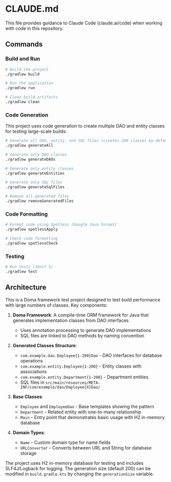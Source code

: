# CLAUDE.md

This file provides guidance to Claude Code (claude.ai/code) when working with code in this repository.

## Commands

### Build and Run
```bash
# Build the project
./gradlew build

# Run the application
./gradlew run

# Clean build artifacts
./gradlew clean
```

### Code Generation
This project uses code generation to create multiple DAO and entity classes for testing large-scale builds:
```bash
# Generate all DAO, entity, and SQL files (creates 200 classes by default)
./gradlew generateAll

# Generate only DAO classes
./gradlew generateDAOs

# Generate only entity classes
./gradlew generateEntities

# Generate only SQL files
./gradlew generateSqlFiles

# Remove all generated files
./gradlew removeGeneratedFiles
```

### Code Formatting
```bash
# Format code using Spotless (Google Java Format)
./gradlew spotlessApply

# Check code formatting
./gradlew spotlessCheck
```

### Testing
```bash
# Run tests (JUnit 5)
./gradlew test
```

## Architecture

This is a Doma framework test project designed to test build performance with large numbers of classes. Key components:

1. **Doma Framework**: A compile-time ORM framework for Java that generates implementation classes from DAO interfaces
   - Uses annotation processing to generate DAO implementations
   - SQL files are linked to DAO methods by naming convention

2. **Generated Classes Structure**:
   - `com.example.dao.Employee{1-200}Dao` - DAO interfaces for database operations
   - `com.example.entity.Employee{1-200}` - Entity classes with associations
   - `com.example.entity.Department{1-200}` - Department entities
   - SQL files in `src/main/resources/META-INF/com/example/dao/Employee{X}Dao/`

3. **Base Classes**:
   - `Employee` and `EmployeeDao` - Base templates showing the pattern
   - `Department` - Related entity with one-to-many relationship
   - `Main` - Entry point that demonstrates basic usage with H2 in-memory database

4. **Domain Types**:
   - `Name` - Custom domain type for name fields
   - `URLConverter` - Converts between URL and String for database storage

The project uses H2 in-memory database for testing and includes SLF4J/Logback for logging. The generation size (default 200) can be modified in `build.gradle.kts` by changing the `generationSize` variable.